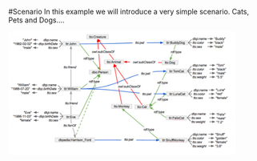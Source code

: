 #Scenario
In this example we will introduce a very simple scenario.
Cats, Pets and Dogs....

<a href="assets/rdf-model-complete.png" target="_blank"><img width="90%" src="assets/rdf-model-complete.png"/></a>
